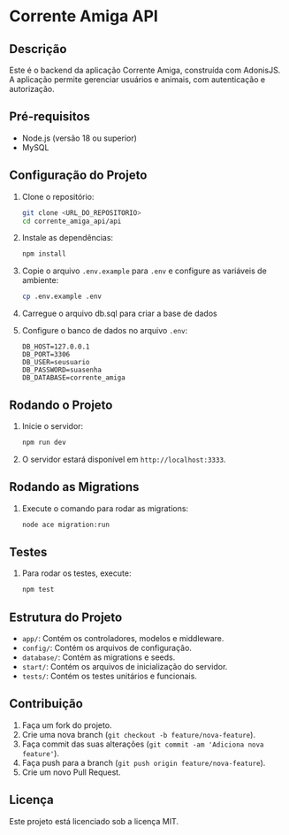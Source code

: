 # Corrente Amiga API

## Descrição

Este é o backend da aplicação Corrente Amiga, construída com AdonisJS. 
A aplicação permite gerenciar usuários e animais, com autenticação e autorização.

## Pré-requisitos

- Node.js (versão 18 ou superior)
- MySQL

## Configuração do Projeto

1. Clone o repositório:

   ```sh
   git clone <URL_DO_REPOSITORIO>
   cd corrente_amiga_api/api
   ```

2. Instale as dependências:

   ```sh
   npm install
   ```

3. Copie o arquivo `.env.example` para `.env` e configure as variáveis de ambiente:

   ```sh
   cp .env.example .env
   ```

4. Carregue o arquivo db.sql para criar a base de dados

5. Configure o banco de dados no arquivo `.env`:
   ```
   DB_HOST=127.0.0.1
   DB_PORT=3306
   DB_USER=seusuario
   DB_PASSWORD=suasenha
   DB_DATABASE=corrente_amiga
   ```

## Rodando o Projeto

1. Inicie o servidor:

   ```sh
   npm run dev
   ```

2. O servidor estará disponível em `http://localhost:3333`.

## Rodando as Migrations

1. Execute o comando para rodar as migrations:
   ```sh
   node ace migration:run
   ```

## Testes

1. Para rodar os testes, execute:
   ```sh
   npm test
   ```

## Estrutura do Projeto

- `app/`: Contém os controladores, modelos e middleware.
- `config/`: Contém os arquivos de configuração.
- `database/`: Contém as migrations e seeds.
- `start/`: Contém os arquivos de inicialização do servidor.
- `tests/`: Contém os testes unitários e funcionais.

## Contribuição

1. Faça um fork do projeto.
2. Crie uma nova branch (`git checkout -b feature/nova-feature`).
3. Faça commit das suas alterações (`git commit -am 'Adiciona nova feature'`).
4. Faça push para a branch (`git push origin feature/nova-feature`).
5. Crie um novo Pull Request.

## Licença

Este projeto está licenciado sob a licença MIT.
